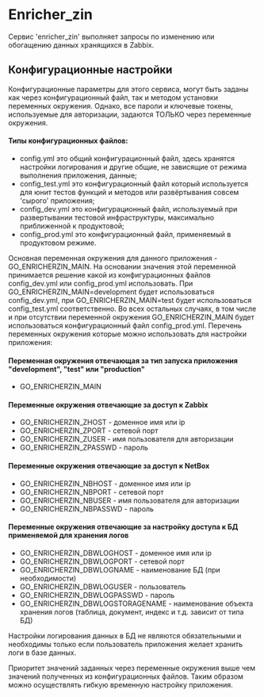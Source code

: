 # Enricher_zin

Сервис 'enricher_zin' выполняет запросы по изменению или обогащению данных хранящихся в Zabbix.

## Конфигурационные настройки

Конфигурационные параметры для этого сервиса, могут быть заданы как через конфигурационный файл, так и методом установки переменных окружения. Однако, все пароли и ключевые токены, используемые для авторизации, задаются ТОЛЬКО через переменные окружения.

#### Типы конфигурационных файлов:

- config.yml это общий конфигурационный файл, здесь хранятся настройки логирования и другие общие, не зависящие от режима выполнения приложения, данные;
- config_test.yml это конфигурационный файл который используется для юнит тестов функций и методов или развёртывания совсем 'сырого' приложения;
- config_dev.yml это конфигурационный файл, используемый при развертывании тестовой инфраструктуры, максимально приближенной к продуктовой;
- config_prod.yml это конфигурационный файл, применяемый в продуктовом режиме.

Основная переменная окружения для данного приложения - GO_ENRICHERZIN_MAIN. На основании значения этой переменной принимается решение какой из конфигурационных файлов config_dev.yml или config_prod.yml использовать. При GO_ENRICHERZIN_MAIN=development будет использоваться config_dev.yml, при GO_ENRICHERZIN_MAIN=test будет использоваться config_test.yml соответственно. Во всех остальных случаях, в том числе и при отсутствии переменной окружения GO_ENRICHERZIN_MAIN будет использоваться конфигурационный файл config_prod.yml. Перечень переменных окружения которые можно использовать для настройки приложения:

#### Переменная окружения отвечающая за тип запуска приложения "development", "test" или "production"

- GO_ENRICHERZIN_MAIN

#### Переменные окружения отвечающие за доступ к Zabbix

- GO_ENRICHERZIN_ZHOST - доменное имя или ip
- GO_ENRICHERZIN_ZPORT - сетевой порт
- GO_ENRICHERZIN_ZUSER - имя пользователя для авторизации
- GO_ENRICHERZIN_ZPASSWD - пароль

#### Переменные окружения отвечающие за доступ к NetBox

- GO_ENRICHERZIN_NBHOST - доменное имя или ip
- GO_ENRICHERZIN_NBPORT - сетевой порт
- GO_ENRICHERZIN_NBUSER - имя пользователя для авторизации
- GO_ENRICHERZIN_NBPASSWD - пароль

#### Переменные окружения отвечающие за настройку доступа к БД применяемой для хранения логов

- GO_ENRICHERZIN_DBWLOGHOST - доменное имя или ip
- GO_ENRICHERZIN_DBWLOGPORT - сетевой порт
- GO_ENRICHERZIN_DBWLOGNAME - наименование БД (при необходимости)
- GO_ENRICHERZIN_DBWLOGUSER - пользователь
- GO_ENRICHERZIN_DBWLOGPASSWD - пароль
- GO_ENRICHERZIN_DBWLOGSTORAGENAME - наименование объекта хранения логов (таблица, документ, индекс и т.д. зависит от типа БД)

Настройки логирования данных в БД не являются обязательными и необходимы только если пользователь приложения желает хранить логи в базе данных.

Приоритет значений заданных через переменные окружения выше чем значений полученных из конфигурационных файлов. Таким образом можно осуществлять гибкую временную настройку приложения.
